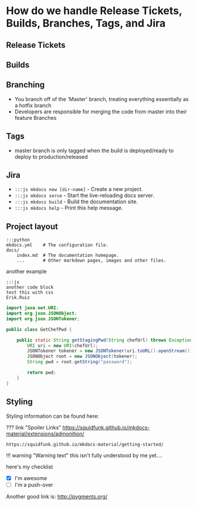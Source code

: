 # How do we handle Release Tickets, Builds, Branches, Tags, and Jira

## Release Tickets

## Builds

## Branching
* You branch off of the 'Master' branch, treating everything essentially as a hotfix branch
* Developers are responsible for merging the code from master into their feature Branches


## Tags
* master branch is only tagged when the build is deployed/ready to deploy to production/released


## Jira







* `:::js mkdocs new [dir-name]` - Create a new project.
* `:::js mkdocs serve` - Start the live-reloading docs server.
* `:::js mkdocs build` - Build the documentation site.
* `:::js mkdocs help` - Print this help message.

## Project layout
    :::python
    mkdocs.yml    # The configuration file.
    docs/
        index.md  # The documentation homepage.
        ...       # Other markdown pages, images and other files.

another example

    :::js
    another code block
    test this with css
    Erik.Ruiz

```java hl_lines="5 7"
import java.net.URI;
import org.json.JSONObject;
import org.json.JSONTokener;

public class GetChefPwd {

    public static String getStagingPwd(String chefUrl) throws Exception {
        URI uri = new URI(chefUrl);
        JSONTokener tokener = new JSONTokener(uri.toURL().openStream());
        JSONObject root = new JSONObject(tokener);
        String pwd = root.getString("password");

        return pwd;
    }
}
```

## Styling

Styling information can be found here:

??? link "Spoiler Links"
    https://squidfunk.github.io/mkdocs-material/extensions/admonition/

    https://squidfunk.github.io/mkdocs-material/getting-started/

!!! warning "Warning text"
    this isn't fully understood by me yet....


here's my checklist

* [x] I'm awesome
* [ ] I'm a push-over

Another good link is: http://pygments.org/
